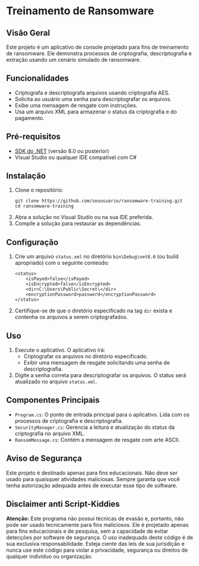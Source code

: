 # Treinamento de Ransomware

## Visão Geral

<p>Este projeto é um aplicativo de console projetado para fins de treinamento de ransomware. Ele demonstra processos de criptografia, descriptografia e extração usando um cenário simulado de ransomware.</p>

## Funcionalidades

<ul>
  <li>Criptografa e descriptografa arquivos usando criptografia AES.</li>
  <li>Solicita ao usuário uma senha para descriptografar os arquivos.</li>
  <li>Exibe uma mensagem de resgate com instruções.</li>
  <li>Usa um arquivo XML para armazenar o status da criptografia e do pagamento.</li>
</ul>

## Pré-requisitos

<ul>
  <li><a href="https://dotnet.microsoft.com/download">SDK do .NET</a> (versão 8.0 ou posterior)</li>
  <li>Visual Studio ou qualquer IDE compatível com C#</li>
</ul>

## Instalação

<ol>
  <li>Clone o repositório:
    <pre><code>git clone https://github.com/seuusuario/ransomware-training.git
cd ransomware-training</code></pre>
  </li>
  <li>Abra a solução no Visual Studio ou na sua IDE preferida.</li>
  <li>Compile a solução para restaurar as dependências.</li>
</ol>

## Configuração

<ol>
  <li>Crie um arquivo <code>status.xml</code> no diretório <code>bin\Debug\net8.0</code> (ou build apropriado) com o seguinte conteúdo:
    <pre><code>&lt;status&gt;
    &lt;isPayed&gt;false&lt;/isPayed&gt;
    &lt;isEncrypted&gt;false&lt;/isEncrypted&gt;
    &lt;dir&gt;C:\Users\Public\Secret\&lt;/dir&gt;
    &lt;encryptionPassword&gt;password&lt;/encryptionPassword&gt;
&lt;/status&gt;
</code></pre>
  </li>
  <li>Certifique-se de que o diretório especificado na tag <code>dir</code> exista e contenha os arquivos a serem criptografados.</li>
</ol>

## Uso

<ol>
  <li>Execute o aplicativo. O aplicativo irá:
    <ul>
      <li>Criptografar os arquivos no diretório especificado.</li>
      <li>Exibir uma mensagem de resgate solicitando uma senha de descriptografia.</li>
    </ul>
  </li>
  <li>Digite a senha correta para descriptografar os arquivos. O status será atualizado no arquivo <code>status.xml</code>.</li>
</ol>

## Componentes Principais

<ul>
  <li><code>Program.cs</code>: O ponto de entrada principal para o aplicativo. Lida com os processos de criptografia e descriptografia.</li>
  <li><code>SecurityManager.cs</code>: Gerencia a leitura e atualização do status da criptografia no arquivo XML.</li>
  <li><code>RansomMessage.cs</code>: Contém a mensagem de resgate com arte ASCII.</li>
</ul>

## Aviso de Segurança

<p>Este projeto é destinado apenas para fins educacionais. Não deve ser usado para quaisquer atividades maliciosas. Sempre garanta que você tenha autorização adequada antes de executar esse tipo de software.</p>

## Disclaimer anti Script-Kiddies

<p><strong>Atenção:</strong> Este programa não possui técnicas de evasão e, portanto, não pode ser usado tecnicamente para fins maliciosos. Ele é projetado apenas para fins educacionais e de pesquisa, sem a capacidade de evitar detecções por software de segurança. O uso inadequado deste código é de sua exclusiva responsabilidade. Esteja ciente das leis de sua jurisdição e nunca use este código para violar a privacidade, segurança ou direitos de qualquer indivíduo ou organização.</p>

